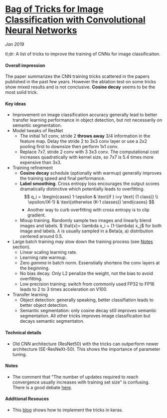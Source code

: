# [Bag of Tricks for Image Classification with Convolutional Neural Networks](https://arxiv.org/pdf/1812.01187.pdf)

_Jan 2019_

tl;dr: A list of tricks to improve the training of CNNs for image classificaiton.

#### Overall impression
The paper summarizes the CNN training tricks scattered in the papers published in the past few years. However the ablation test on some tricks show mixed results and is not conclusive. **Cosine decay** seems to be the most solid trick.

#### Key ideas
- Improvement on image classification accuracy generally lead to better transfer learning performance in object detection, but not necessarily on semantic segmentation.
- Model tweaks of ResNet
  - The initial 1x1 conv, stride 2 **throws away** 3/4 information in the feature map. Delay the stride 2 to 3x3 conv layer or use a 2x2 pooling first to downsize then perform 1x1 conv.
  - Replace 7x7, stride 2 conv with 3 3x3 conv. The computational cost increases quadratically with kernel size, so 7x7 is 5.4 times more expensive than 3x3.
- Training refinement
  - **Cosine decay** schedule (optionally with warmup) generally improves the training speed and final performance.
  - **Label smoothing**. Cross entropy loss encourages the output scores dramatically distinctive which potentially leads to overfitting. 
    $$
    q_i = 
      \begin{cases} 
       1-\epsilon & \text{if } i=y \text{ (1 class)} \\
       \epsilon/(K-1)       & \text{otherwise (K-1 classes)} 
      \end{cases}
    $$
    - Another way to curb overfitting with cross entropy is to clip gradient. 
  - Mixup training. Randomly sample two images and linearly blend images and labels. $ \hat{x}= \lambda x_i + (1-\lambda) x_j$ for both image and labels. $\lambda$ is usually sampled in a Beta(a, a) distribution centered around 0.5.
- Large batch training may slow down the training process (see [Notes](#notes) section).
  - Linear scaling learning rate.
  - Learning rate warmup.
  - Zero $gamma$ in batch norm. Essenstially shortens the conv layers at the beginning.
  - No bias decay. Only L2 penalize the weight, not the bias to avoid overfitting.
  - Low precision training: switch from commonly used FP32 to FP16 leads to 2 to 3 times acceleration on V100. 
- Transfer learning
  - Object detection: generally speaking, better classifiation leads to better object detection.
  - Semantic segmentation: only cosine decay still improves semantic segmentation. All other tricks improves image classificaiton but decays semantic segmentaton. 

#### Technical details
- Old CNN architecture (ResNet50) with the tricks can outperform newer architecture (SE-ResNeXt-50). This shows the importance of parameter tuning.

#### Notes
- The comment that "The number of updates required to reach convergence usually increases with training set size" is confusing. There is a good debate [here](https://stats.stackexchange.com/questions/323570/convergence-of-stochastic-gradient-descent-as-a-function-of-training-set-size).

#### Additional Resouces
- This [blog](https://www.dlology.com/blog/bag-of-tricks-for-image-classification-with-convolutional-neural-networks-in-keras/) shows how to implement the tricks in keras.
